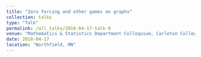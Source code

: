 ```yaml
---
title: "Zero forcing and other games on graphs"
collection: talks
type: "Talk"
permalink: /all_talks/2018-04-17-talk-9
venue: "Mathematics & Statistics Department Colloquium, Carleton College"
date: 2018-04-17
location: "Northfield, MN"
---
```

